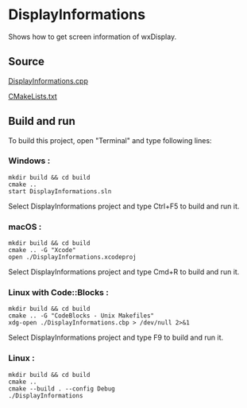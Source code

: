 # DisplayInformations

Shows how to get screen information of wxDisplay.

## Source

[DisplayInformations.cpp](DisplayInformations.cpp)

[CMakeLists.txt](CMakeLists.txt)

## Build and run

To build this project, open "Terminal" and type following lines:

### Windows :

``` shell
mkdir build && cd build
cmake .. 
start DisplayInformations.sln
```

Select DisplayInformations project and type Ctrl+F5 to build and run it.

### macOS :

``` shell
mkdir build && cd build
cmake .. -G "Xcode"
open ./DisplayInformations.xcodeproj
```

Select DisplayInformations project and type Cmd+R to build and run it.

### Linux with Code::Blocks :

``` shell
mkdir build && cd build
cmake .. -G "CodeBlocks - Unix Makefiles"
xdg-open ./DisplayInformations.cbp > /dev/null 2>&1
```

Select DisplayInformations project and type F9 to build and run it.

### Linux :

``` shell
mkdir build && cd build
cmake .. 
cmake --build . --config Debug
./DisplayInformations
```
